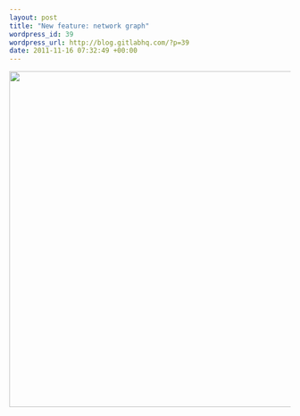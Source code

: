 ```yaml
--- 
layout: post
title: "New feature: network graph"
wordpress_id: 39
wordpress_url: http://blog.gitlabhq.com/?p=39
date: 2011-11-16 07:32:49 +00:00
---
```

<a href="http://blog.gitlabhq.com/wp-content/uploads/2011/11/network1.png"><img src="http://blog.gitlabhq.com/wp-content/uploads/2011/11/network1.png" alt="" title="network" width="602" class="size-full wp-image-40" /></a>
